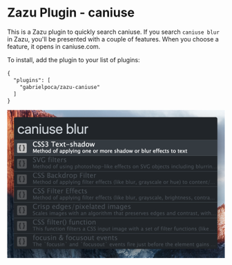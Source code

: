Zazu Plugin - caniuse
=====================

This is a Zazu plugin to quickly search caniuse.
If you search `caniuse blur` in Zazu, you'll be presented with a couple of features.
When you choose a feature, it opens in caniuse.com.

To install, add the plugin to your list of plugins:

```
{
  "plugins": [
    "gabrielpoca/zazu-caniuse"
  ]
}
```

![A screenshot of Zazu working](./screenshot.jpg)
